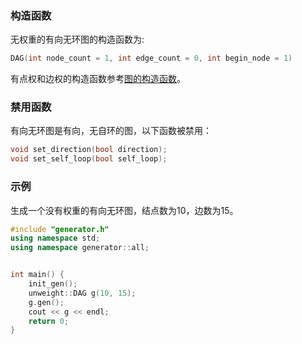 ### 构造函数

无权重的有向无环图的构造函数为:

```cpp
DAG(int node_count = 1, int edge_count = 0, int begin_node = 1)
```

有点权和边权的构造函数参考[图的构造函数](/user/rand_tree/basic_tree_graph.md#构造函数)。

### 禁用函数

有向无环图是有向，无自环的图，以下函数被禁用：

```cpp
void set_direction(bool direction);
void set_self_loop(bool self_loop);
```

### 示例

生成一个没有权重的有向无环图，结点数为$10$，边数为$15$。

```cpp
#include "generator.h"
using namespace std;
using namespace generator::all;


int main() {
    init_gen();
    unweight::DAG g(10, 15);
    g.gen();
    cout << g << endl;
    return 0;
}
```
